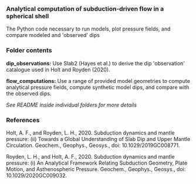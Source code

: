 ### Analytical computation of subduction-driven flow in a spherical shell

The Python code necessary to run models, plot pressure fields, and compare modeled and 'observed' dips

### Folder contents

**dip_observations:** Use Slab2 (Hayes et al.) to derive the dip 'observation' catalogue used in Holt and Royden (2020).

**flow_computations:** Use a range of provided model geometries to compute analytical pressure fields, compute synthetic model dips, and compare with the observed dips.

*See README inside individual folders for more details*
 
### References

Holt, A. F., and Royden, L. H., 2020. Subduction dynamics and mantle pressure: (ii) Towards a Global Understanding of Slab Dip and Upper Mantle Circulation. Geochem., Geophys., Geosys., doi: 10.1029/2019GC008771. 

Royden, L. H., and Holt, A. F., 2020. Subduction dynamics and mantle pressure: (i) An Analytical Framework Relating Subduction Geometry, Plate Motion, and Asthenospheric Pressure. Geochem., Geophys., Geosys., doi: 10.1029/2020GC009032. 

